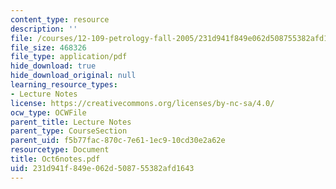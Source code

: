 ```yaml
---
content_type: resource
description: ''
file: /courses/12-109-petrology-fall-2005/231d941f849e062d508755382afd1643_Oct6notes.pdf
file_size: 468326
file_type: application/pdf
hide_download: true
hide_download_original: null
learning_resource_types:
- Lecture Notes
license: https://creativecommons.org/licenses/by-nc-sa/4.0/
ocw_type: OCWFile
parent_title: Lecture Notes
parent_type: CourseSection
parent_uid: f5b77fac-870c-7e61-1ec9-10cd30e2a62e
resourcetype: Document
title: Oct6notes.pdf
uid: 231d941f-849e-062d-5087-55382afd1643
---
```

